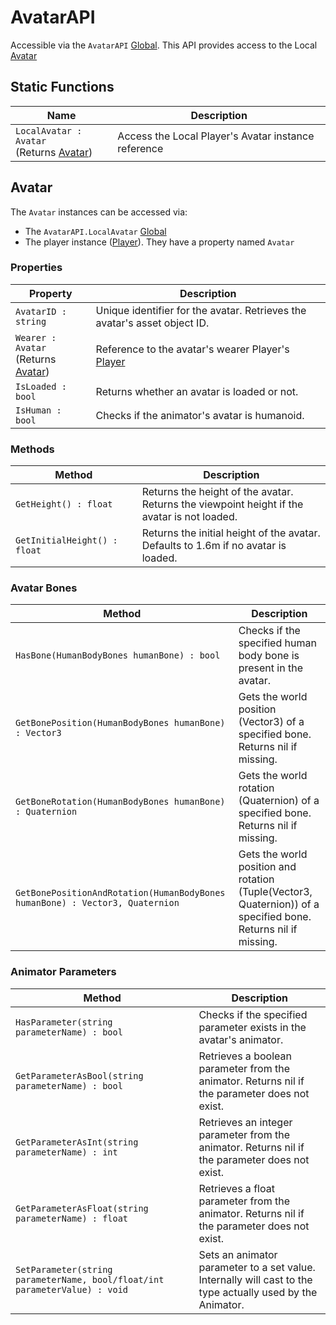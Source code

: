 # AvatarAPI

Accessible via the `AvatarAPI` [Global](globals.md). This API provides access to the Local [Avatar](#avatar)

## Static Functions

| Name                                                   | Description                                         |
|--------------------------------------------------------|-----------------------------------------------------|
| `LocalAvatar : Avatar` <br>(Returns [Avatar](#avatar)) | Access the Local Player's Avatar instance reference |

## Avatar

The `Avatar` instances can be accessed via:
- The `AvatarAPI.LocalAvatar` [Global](globals.md)
- The player instance ([Player](player-api.md)). They have a property named `Avatar`

### Properties

| Property                                          | Description                                                               |
|---------------------------------------------------|---------------------------------------------------------------------------|
| `AvatarID : string`                               | Unique identifier for the avatar. Retrieves the avatar's asset object ID. |
| `Wearer : Avatar` <br>(Returns [Avatar](#avatar)) | Reference to the avatar's wearer Player's [Player](player-api.md)         |
| `IsLoaded : bool`                                 | Returns whether an avatar is loaded or not.                               |
| `IsHuman : bool`                                  | Checks if the animator's avatar is humanoid.                              |

### Methods

| Method                       | Description                                                                                     |
|------------------------------|-------------------------------------------------------------------------------------------------|
| `GetHeight() : float`        | Returns the height of the avatar.<br/>Returns the viewpoint height if the avatar is not loaded. |
| `GetInitialHeight() : float` | Returns the initial height of the avatar.<br/>Defaults to 1.6m if no avatar is loaded.          |

### Avatar Bones

| Method                                                                       | Description                                                                                                    |
|------------------------------------------------------------------------------|----------------------------------------------------------------------------------------------------------------|
| `HasBone(HumanBodyBones humanBone) : bool`                                   | Checks if the specified human body bone is present in the avatar.                                              |
| `GetBonePosition(HumanBodyBones humanBone) : Vector3`                        | Gets the world position (Vector3) of a specified bone. Returns nil if missing.                                 |
| `GetBoneRotation(HumanBodyBones humanBone) : Quaternion`                     | Gets the world rotation (Quaternion) of a specified bone. Returns nil if missing.                              |
| `GetBonePositionAndRotation(HumanBodyBones humanBone) : Vector3, Quaternion` | Gets the world position and rotation (Tuple(Vector3, Quaternion)) of a specified bone. Returns nil if missing. |

### Animator Parameters

| Method                                                                     | Description                                                                                                    |
|----------------------------------------------------------------------------|----------------------------------------------------------------------------------------------------------------|
| `HasParameter(string parameterName) : bool`                                | Checks if the specified parameter exists in the avatar's animator.                                             |
| `GetParameterAsBool(string parameterName) : bool`                          | Retrieves a boolean parameter from the animator. Returns nil if the parameter does not exist.                  |
| `GetParameterAsInt(string parameterName) : int`                            | Retrieves an integer parameter from the animator. Returns nil if the parameter does not exist.                 |
| `GetParameterAsFloat(string parameterName) : float`                        | Retrieves a float parameter from the animator. Returns nil if the parameter does not exist.                    |
| `SetParameter(string parameterName, bool/float/int parameterValue) : void` | Sets an animator parameter to a set value.<br/>Internally will cast to the type actually used by the Animator. |